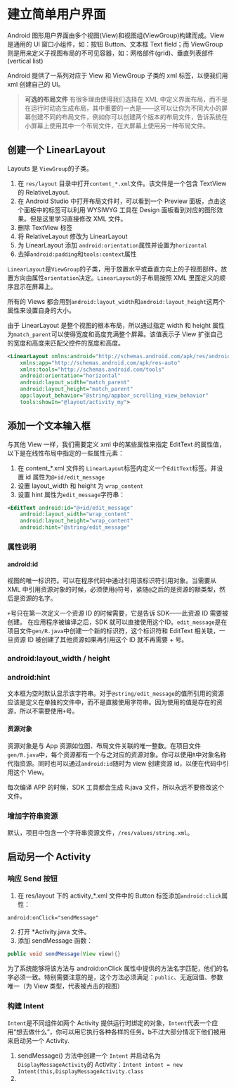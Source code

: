 # 建立简单用户界面

Android 图形用户界面由多个视图(View)和视图组(ViewGroup)构建而成。View 是通用的 UI 窗口小组件，如：按钮 Button、文本框 Text field；而 ViewGroup 则是用来定义子视图布局的不可见容器，如：网格部件(grid)、垂直列表部件(vertical list)

Android 提供了一系列对应于 View 和 ViewGroup 子类的 xml 标签，以便我们用 xml 创建自己的 UI。

> **可选的布局文件** 有很多理由使得我们选择在 XML 中定义界面布局，而不是在运行时动态生成布局，其中重要的一点是——这可以让你为不同大小的屏幕创建不同的布局文件，例如你可以创建两个版本的布局文件，告诉系统在小屏幕上使用其中一个布局文件，在大屏幕上使用另一种布局文件。

## 创建一个 LinearLayout

Layouts 是 `ViewGroup`的子类。

1. 在 `res/layout` 目录中打开`content_*.xml`文件。该文件是一个包含 TextView 的 RelativeLayout.
2. 在 Android Studio 中打开布局文件时，可以看到一个 Preview 面板，点击这个面板中的标签可以利用 WYSIWYG 工具在 Design 面板看到对应的图形效果。但是这里学习直接修改 XML 文件。
3. 删除 TextView 标签
4. 将 RelativeLayout 修改为 LinearLayout
5. 为 LinearLayout 添加 `android:orientation`属性并设置为`horizontal`
6. 去掉`android:padding`和`tools:context`属性

`LinearLayout`是`ViewGroup`的子类，用于放置水平或垂直方向上的子视图部件。放置方向由属性`orientation`决定。`LinearLayout`的子布局按照 XML 里面定义的顺序显示在屏幕上。

所有的 Views 都会用到`android:layout_width`和`android:layout_height`这两个属性来设置自身的大小。

由于 LinearLayout 是整个视图的根本布局，所以通过指定 width 和 height 属性为`match_parent`可以使得宽度和高度充满整个屏幕。该值表示子 View 扩张自己的宽度和高度来匹配父控件的宽度和高度。
```xml
<LinearLayout xmlns:android="http://schemas.android.com/apk/res/android"
    xmlns:app="http://schemas.android.com/apk/res-auto"
    xmlns:tools="http://schemas.android.com/tools"
    android:orientation="horizontal"
    android:layout_width="match_parent"
    android:layout_height="match_parent"
    app:layout_behavior="@string/appbar_scrolling_view_behavior"
    tools:showIn="@layout/activity_my">
```

## 添加一个文本输入框

与其他 View 一样，我们需要定义 xml 中的某些属性来指定 EditText 的属性值，以下是在线性布局中指定的一些属性元素：
1. 在 content_*.xml 文件的 `LinearLayout`标签内定义一个`EditText`标签。并设置 id 属性为`@+id/edit_message`
2. 设置 layout_width 和 height 为  `wrap_content`
3. 设置 hint 属性为`edit_message`字符串：
```xml
<EditText android:id="@+id/edit_message"
    android:layout_width="wrap_content"
    android:layout_height="wrap_content"
    android:hint="@string/edit_message"
```

### 属性说明

#### android:id

视图的唯一标识符。可以在程序代码中通过引用该标识符引用对象。当需要从 XML 中引用资源对象的时候，必须使用`@`符号，紧随`@`之后的是资源的额类型，然后是资源的名字。

`+`号只在第一次定义一个资源 ID 的时候需要，它是告诉 SDK——此资源 ID 需要被创建。 在应用程序被编译之后，SDK 就可以直接使用这个ID。`edit_message`是在项目文件`gen/R.java`中创建一个新的标识符，这个标识符和 EditText 相关联，一旦资源 ID 被创建了其他资源如果再引用这个 ID 就不再需要 + 号。

### android:layout_width / height

### android:hint

文本框为空时默认显示该字符串。对于`@string/edit_message`的值所引用的资源应该是定义在单独的文件中，而不是直接使用字符串。因为使用的值是存在的资源，所以不需要使用`+`号。

#### 资源对象

资源对象是与 App 资源如位图、布局文件关联的唯一整数。在项目文件`gen/R.java`中，每个资源都有一个与之对应的资源对象。你可以使用`R`中对象名称代指资源。同时也可以通过`android:id`随时为 view 创建资源 id，以便在代码中引用这个 View。

每次编译 APP 的时候，SDK 工具都会生成 R.java 文件，所以永远不要修改这个文件。

### 增加字符串资源

默认，项目中包含一个字符串资源文件，`/res/values/string.xml`。

## 启动另一个 Activity

### 响应 Send 按钮

1. 在 res/layout 下的 activity_*.xml 文件中的 Button 标签添加`android:click`属性：
```xml
android:onClick="sendMessage"
```
2. 打开 *Activity.java 文件。
3. 添加 sendMessage 函数：
```java
public void sendMessage(View view){}
```

为了系统能够将该方法与 android:onClick 属性中提供的方法名字匹配，他们的名字必须一致。特别需要注意的是，这个方法必须满足：`public`、无返回值、参数唯一（为 View 类型，代表被点击的视图）

### 构建 Intent

`Intent`是不同组件如两个 Activity 提供运行时绑定的对象，`Intent`代表一个应用“想去做什么”，你可以用它执行各种各样的任务。b不过大部分情况下他们被用来启动另一个 Activity.

1. sendMessage() 方法中创建一个 `Intent` 并启动名为`DisplayMessageActivity`的 Activity：`Intent intent = new Intent(this,DisplayMessageActivity.class`
2. 